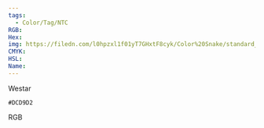 ```yaml
---
tags:
  - Color/Tag/NTC
RGB:
Hex:
img: https://filedn.com/l0hpzxl1f01yT7GHxtF8cyk/Color%20Snake/standard_csv_to_svg/DCD9D2.svg
CMYK:
HSL:
Name:
---
```

Westar
```palette
#DCD9D2
```
RGB
